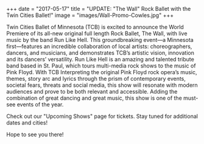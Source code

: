 +++
date = "2017-05-17"
title = "UPDATE: \"The Wall\" Rock Ballet with the Twin Cities Ballet!"
image = "images/Wall-Promo-Cowles.jpg"
+++

Twin Cities Ballet of Minnesota (TCB) is excited to announce the World Premiere of its all-new original full length Rock Ballet, The Wall, with live music by the band Run Like Hell. This groundbreaking event—a Minnesota first—features an incredible collaboration of local artists­: choreographers, dancers, and musicians, and demonstrates TCB’s artistic vision, innovation and its dancers’ versatility.  Run Like Hell is an amazing and talented tribute band based in St. Paul, which tours multi-media rock shows to the music of Pink Floyd. With TCB Interpreting the original Pink Floyd rock opera’s music, themes, story arc and lyrics through the prism of contemporary events, societal fears, threats and social media, this show will resonate with modern audiences and prove to be both relevant and accessible. Adding the combination of great dancing and great music, this show is one of the must-see events of the year.

Check out our "Upcoming Shows" page for tickets. Stay tuned for additional dates and cities!

Hope to see you there!